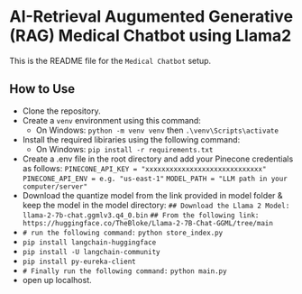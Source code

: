 # AI-Retrieval Augumented Generative (RAG) Medical Chatbot using Llama2

This is the README file for the `Medical Chatbot` setup.

## How to Use
- Clone the repository.
- Create a `venv` environment using this command: 
    * On Windows: `python -m venv venv` then `.\venv\Scripts\activate`
- Install the required libiraries using the following command:
    * On Windows: `pip install -r requirements.txt`
- Create a .env file in the root directory and add your Pinecone credentials as follows:
    `PINECONE_API_KEY = "xxxxxxxxxxxxxxxxxxxxxxxxxxxxx"`
    `PINECONE_API_ENV = e.g. "us-east-1"`
    `MODEL_PATH = "LLM path in your computer/server"`
- Download the quantize model from the link provided in model folder & keep the model in the model directory:
    `## Download the Llama 2 Model: llama-2-7b-chat.ggmlv3.q4_0.bin`
    `## From the following link: https://huggingface.co/TheBloke/Llama-2-7B-Chat-GGML/tree/main`
- `# run the following command:`
  `python store_index.py`
- `pip install langchain-huggingface`
- `pip install -U langchain-community`
- `pip install py-eureka-client`
- `# Finally run the following command:`
  `python main.py`
- open up localhost.
